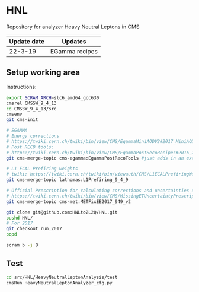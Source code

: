 # HNL
Repository for analyzer Heavy Neutral Leptons in CMS

| Update date | Updates |
| ----------- | ------ |
| 22-3-19 | EGamma recipes |

## Setup working area

Instructions:

```bash
export SCRAM_ARCH=slc6_amd64_gcc630
cmsrel CMSSW_9_4_13
cd CMSSW_9_4_13/src
cmsenv
git cms-init

# EGAMMA
# Energy corrections
# https://twiki.cern.ch/twiki/bin/view/CMS/EgammaMiniAODV2#2017_MiniAOD_V2
# Post RECO tools:
# https://twiki.cern.ch/twiki/bin/view/CMS/EgammaPostRecoRecipes#2016_2017_Data_MC
git cms-merge-topic cms-egamma:EgammaPostRecoTools #just adds in an extra file to have a setup function to make things easier

# L1 ECAL Prefiring weights
# twiki: https://twiki.cern.ch/twiki/bin/viewauth/CMS/L1ECALPrefiringWeightRecipe#Recipe_details_80X_94X
git cms-merge-topic lathomas:L1Prefiring_9_4_9

# Official Prescription for calculating corrections and uncertainties on Missing Transverse Energy (MET)
# https://twiki.cern.ch/twiki/bin/view/CMS/MissingETUncertaintyPrescription#Instructions_for_9_4_X_X_9_or_10
git cms-merge-topic cms-met:METFixEE2017_949_v2

git clone git@github.com:HNLto2L2Q/HNL.git
pushd HNL/
# For 2017
git checkout run_2017
popd

scram b -j 8
```

## Test

```bash
cd src/HNL/HeavyNeutralLeptonAnalysis/test
cmsRun HeavyNeutralLeptonAnalyzer_cfg.py
```
